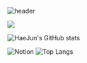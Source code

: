 ![header](https://capsule-render.vercel.app/api?type=shark&color=auto&height=250&section=header&text=HaeJun's%20GitHub&fontSize=70&animation=scaleIn)

<img src="https://img.shields.io/badge/JavaScript-F7DF1E?style=flat-square&logo=JavaScript&logoColor=white"/>

![HaeJun's GitHub stats](https://github-readme-stats.vercel.app/api?username=hz6450&show_icons=true)

![Notion](https://img.shields.io/badge/Notion-%23000000.svg?style=for-the-badge&logo=notion&logoColor=white)
![Top Langs](https://github-readme-stats.vercel.app/api/top-langs/?username=hz6450&layout=compact)
